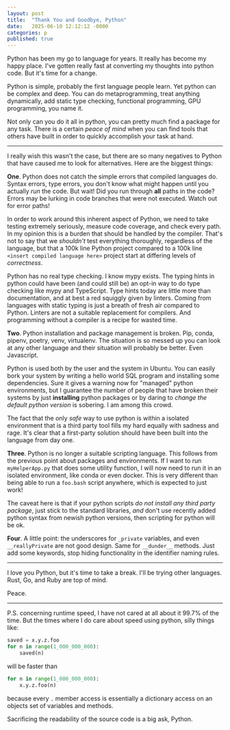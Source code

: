 ```yaml
---
layout: post
title:  "Thank You and Goodbye, Python"
date:   2025-06-10 12:12:12 -0000
categories: p
published: true
---
```


Python has been my go to language for years. It really has become my happy place. I've gotten really fast at converting my thoughts into python code. But it's time for a change.

Python is simple, probably the first language people learn. Yet python can be complex and deep. You can do metaprogramming, treat anything dynamically, add static type checking, functional programming, GPU programming, you name it.

Not only can you do it all in python, you can pretty much find a package for any task. There is a certain *peace of mind* when you can find tools that others have built in order to quickly accomplish your task at hand.

---

I really wish this wasn't the case, but there are so many negatives to Python that have caused me to look for alternatives. Here are the biggest things:

**One**. Python does not catch the simple errors that compiled languages do. Syntax errors, type errors, you don't know what might happen until you actually *run* the code. But wait! Did you run through **all** paths in the code? Errors may be lurking in code branches that were not executed. Watch out for error paths!

In order to work around this inherent aspect of Python, we need to take testing extremely seriously, measure code coverage, and check every path. In my opinion this is a burden that should be handled by the compiler. That's not to say that we *shouldn't* test everything thoroughly, regardless of the language, but that a 100k line Python project compared to a 100k line `<insert compiled language here>` project start at differing levels of *correctness*.

Python has no real type checking. I know mypy exists. The typing hints in python could have been (and could still be) an opt-in way to do type checking like mypy and TypeScript. Type hints today are little more than documentation, and at best a red squiggly given by linters. Coming from languages with static typing is just a breath of fresh air compared to Python. Linters are not a suitable replacement for compilers. And programming without a compiler is a recipe for wasted time.

**Two**. Python installation and package management is broken. Pip, conda, pipenv, poetry, venv, virtualenv. The situation is so messed up you can look at any other language and their situation will probably be better. Even Javascript.

Python is used both by the user and the system in Ubuntu. You can easily bork your system by writing a hello world SQL program and installing some dependencies. Sure it gives a warning now for "managed" python environments, but I guarantee the number of people that have broken their systems by just **installing** python packages or by daring to *change the default python version* is sobering. I am among this crowd.

The fact that the only *safe* way to use python is within a isolated environment that is a third party tool fills my hard equally with sadness and rage. It's clear that a first-party solution should have been built into the language from day one.

**Three**. Python is no longer a suitable scripting language. This follows from the previous point about packages and environments. If I want to run `myHelperApp.py` that does some utility function, I will now need to run it in an isolated environment, like conda or even docker. This is very different than being able to run a `foo.bash` script anywhere, which is expected to just work!

The caveat here is that if your python scripts *do not install any third party package*, just stick to the standard libraries, *and* don't use recently added python syntax from newish python versions, then scripting for python will be ok.

**Four**. A little point: the underscores for `_private` variables, and even `__reallyPrivate` are not good design. Same for `__dunder__` methods. Just add some keywords, stop hiding functionality in the identifier naming rules.

---

I love you Python, but it's time to take a break. I'll be trying other languages. Rust, Go, and Ruby are top of mind.

Peace.

---

P.S. concerning runtime speed, I have not cared at all about it 99.7% of the time. But the times where I do care about speed using python, silly things like:
```python
saved = x.y.z.foo
for n in range(1_000_000_000):
    saved(n)
```
will be faster than
```python
for n in range(1_000_000_000):
    x.y.z.foo(n)
```
because every `.` member access is essentially a dictionary access on an objects set of variables and methods.

Sacrificing the readability of the source code is a big ask, Python.
